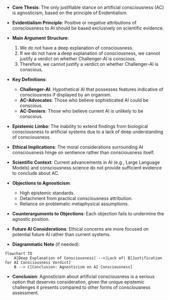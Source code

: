 - **Core Thesis**: The only justifiable stance on artificial consciousness (AC) is agnosticism, based on the principle of Evidentialism.
  
- **Evidentialism Principle**: Positive or negative attributions of consciousness to AI should be based exclusively on scientific evidence.

- **Main Argument Structure**:
  1. We do not have a deep explanation of consciousness.
  2. If we do not have a deep explanation of consciousness, we cannot justify a verdict on whether Challenger-AI is conscious.
  3. Therefore, we cannot justify a verdict on whether Challenger-AI is conscious.

- **Key Definitions**:
  - **Challenger-AI**: Hypothetical AI that possesses features indicative of consciousness if displayed by an organism.
  - **AC-Advocates**: Those who believe sophisticated AI could be conscious.
  - **AC-Deniers**: Those who believe current AI is unlikely to be conscious.

- **Epistemic Limbo**: The inability to extend findings from biological consciousness to artificial systems due to a lack of deep understanding of consciousness.

- **Ethical Implications**: The moral considerations surrounding AI consciousness hinge on sentience rather than consciousness itself.

- **Scientific Context**: Current advancements in AI (e.g., Large Language Models) and consciousness science do not provide sufficient evidence to conclude about AC.

- **Objections to Agnosticism**:
  - High epistemic standards.
  - Detachment from practical consciousness attribution.
  - Reliance on problematic metaphysical assumptions.
  
- **Counterarguments to Objections**: Each objection fails to undermine the agnostic position.

- **Future AI Considerations**: Ethical concerns are more focused on potential future AI rather than current systems.

- **Diagrammatic Note** (if needed):
```mermaid
flowchart TD
    A[Deep Explanation of Consciousness] -->|Lack of| B[Justification for AI Consciousness Verdict]
    B --> C[Conclusion: Agnosticism on AI Consciousness]
```

- **Conclusion**: Agnosticism about artificial consciousness is a serious option that deserves consideration, given the unique epistemic challenges it presents compared to other forms of consciousness assessment.